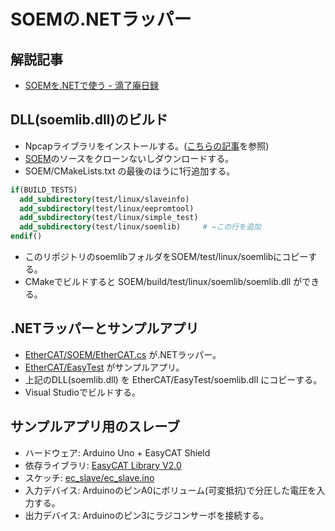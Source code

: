 # SOEMの.NETラッパー

## 解説記事

- [SOEMを.NETで使う - 滴了庵日録](https://lipoyang.hatenablog.com/entry/2019/12/11/120416)

## DLL(soemlib.dll)のビルド

- Npcapライブラリをインストールする。([こちらの記事](https://lipoyang.hatenablog.com/entry/2019/04/19/204636)を参照)
- [SOEM](https://github.com/OpenEtherCATsociety/SOEM)のソースをクローンないしダウンロードする。
- SOEM/CMakeLists.txt の最後のほうに1行追加する。

```CMake
if(BUILD_TESTS) 
  add_subdirectory(test/linux/slaveinfo)
  add_subdirectory(test/linux/eepromtool)
  add_subdirectory(test/linux/simple_test)
  add_subdirectory(test/linux/soemlib)     # ←この行を追加
endif()
```
- このリポジトリのsoemlibフォルダをSOEM/test/linux/soemlibにコピーする。
- CMakeでビルドすると SOEM/build/test/linux/soemlib/soemlib.dll ができる。

## .NETラッパーとサンプルアプリ

- [EtherCAT/SOEM/EtherCAT.cs](EtherCAT/SOEM/EtherCAT.cs) が.NETラッパー。
- [EtherCAT/EasyTest](EtherCAT/EasyTest) がサンプルアプリ。
- 上記のDLL(soemlib.dll) を EtherCAT/EasyTest/soemlib.dll にコピーする。
- Visual Studioでビルドする。

## サンプルアプリ用のスレーブ

- ハードウェア: Arduino Uno + EasyCAT Shield
- 依存ライブラリ: [EasyCAT Library V2.0](https://www.bausano.net/en/hardware/ethercat-e-arduino/easycat.html)
- スケッチ: [ec_slave/ec_slave.ino](ec_slave/ec_slave.ino)
- 入力デバイス: ArduinoのピンA0にボリューム(可変抵抗)で分圧した電圧を入力する。
- 出力デバイス: Arduinoのピン3にラジコンサーボを接続する。
